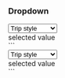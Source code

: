 <div id="Dropdowns">
	<h3>Dropdown</h3>
	<div class="wt-row">
		<div class="wt-col-xs-3">
			<div class="wt-select">
				<select name="select" class="wt-select__field">
					<option value="" >Trip style</option>
					<option value="food-and-wine" >Food &amp; Wine</option>
					<option value="nightlife" >Nightlife</option>
					<option value="spiritual">Spiritual</option>
					<option value="culture" >Culture</option>
					<option value="city" >City</option>
					<option value="beach" >Beach</option>
					<option value="nature" >Nature</option>
					<option value="active" >Active</option>
				</select>
					<div class="wt-select__back-plack">selected value</div>
					<div class="wt-select__back-overlapper"></div>
			</div> 
		</div>  
	</div>
</div>
</section>
```
<div class="wt-select">
<select name="select" class="wt-select__field">
	<option value="" >Trip style</option>
	<option value="food-and-wine" >Food &amp; Wine</option>
	<option value="nightlife" >Nightlife</option>
	<option value="spiritual">Spiritual</option>
	<option value="culture" >Culture</option>
	<option value="city" >City</option>
	<option value="beach" >Beach</option>
	<option value="nature" >Nature</option>
	<option value="active" >Active</option>
</select>
<div class="wt-select__back-plack">selected value</div>
<div class="wt-select__back-overlapper"></div>
</div>
```